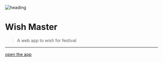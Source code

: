 ![heading](https://source.unsplash.com/1600x900/?nature,water)
# Wish Master
> A web app to wish for festival 
***
[open the app](http://festivewish.herokuapp.com "open it")
